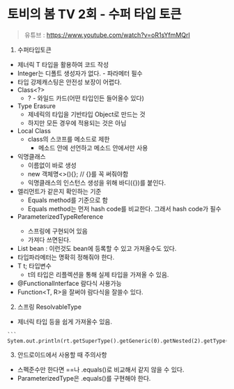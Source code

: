 토비의 봄 TV 2회 - 수퍼 타입 토큰
=============================

> 유튜브 : https://www.youtube.com/watch?v=oR1sYfmMQrI

1. 수퍼타입토큰
  - 제너릭 T 타입을 활용하여 코드 작성
  - Integer는 디폴트 생성자가 없다. - 파라메터 필수
  - 타입 강제캐스팅은 안전성 보장이 어렵다.
  - Class<?>
    * ? - 와일드 카드(어떤 타입인든 들어올수 있다)
  - Type Erasure
    * 제네릭의 타입을 기반타입 Object로 만드는 것
    * 하지만 모든 경우에 적용되는 것은 아님
  - Local Class
    * class의 스코프를 메소드로 제한
      - 메소드 안에 선언하고 메소드 안에서만 사용
  - 익명클래스
    * 이름없이 바로 생성
    * new 객체명<>(){}; // {}를 꼭 써줘야함
    * 익명클래스의 인스턴스 생성을 위해 바디({})를 붙인다.
  - 엘리먼트가 같은지 확인하는 기준
    * Equals method를 기준으로 함
    * Equals method는 먼저 hash code를 비교한다. 그래서 hash code가 필수
  - ParameterizedTypeReference<T>
    * 스프링에 구현되어 있음
    * 가져다 쓰면된다.
  - List<String> bean : 이런것도 bean에 등록할 수 있고 가져올수도 있다.
  - 타입파라메터는 명확히 정해줘야 한다.
  - T t; 타입변수
    * t의 타입은 리플렉션을 통해 실제 타입을 가져올 수 있음.
  - @FunctionalInterface 람다식 사용가능
  - Function<T, R>을 잘써야 람다식을 잘쓸수 있다.

2. 스프링 ResolvableType
  - 제너릭 타입 등을 쉽게 가져올수 있음.
  ``` ResolvableType rt = ResolvableType.forinstance(new TypeReference<List<String>>(){}));
  ``` Sytem.out.println(rt.getSuperType().getGeneric(0).getNested(2).getType());
  ```

3. 안드로이드에서 사용할 때 주의사항
  - 스펙준수만 한다면 ==나 .equals()로 비교해서 같지 않을 수 있다.
  - ParameterizedType은 .equals()를 구현해야 한다.
